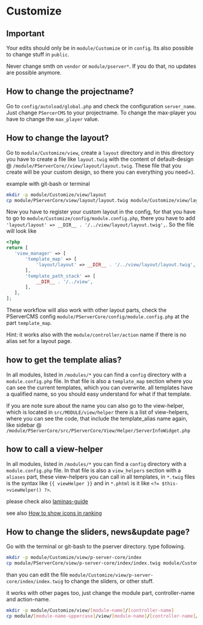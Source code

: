 # Customize

## Important

Your edits should only be in `module/Customize` or in `config`.
Its also possible to change stuff in `public`.

Never change smth on `vendor` or `module/pserver*`. If you do that, no updates are possible anymore. 

## How to change the projectname?

Go to `config/autoload/global.php` and check the configuration `server_name`. Just change `PSercerCMS` to your projectname.
To change the max-player you have to change the `max_player` value. 

## How to change the layout?

Go to `module/Customize/view`, create a `layout` directory and in this directory you have to create a file like `layout.twig` with the content of default-design @ `/module/PServerCore//view/layout/layout.twig`.
These file that you create will be your custom design, so there you can everything you need=).

example with git-bash or terminal
````bash
mkdir -p module/Customize/view/layout
cp module/PServerCore/view/layout/layout.twig module/Customize/view/layout/layout.twig
````

Now you have to register your custom layout in the config, for that you have to go to `module/Customize/config/module.config.php`, there you have to add `'layout/layout' => __DIR__ . '/../view/layout/layout.twig',`.
So the file will look like 
 
 ```php
<?php
return [
    'view_manager' => [
        'template_map' => [
            'layout/layout' => __DIR__ . '/../view/layout/layout.twig',
        ],
        'template_path_stack' => [
            __DIR__ . '/../view',
        ],
    ],
];
 ```
 
These workflow will also work with other layout parts, check the PServerCMS config `module/PServerCore/config/module.config.php` at the part `template_map`.

Hint: it works also with the `module/controller/action` name if there is no alias set for a layout page.

## how to get the template alias?

In all modules, listed in `/modules/*` you can find a `config` directory with a `module.config.php` file.
In that file is also a `template_map` section where you can see the current templates, which you can overwrite. all templates have a qualified name, so you should easy understand for what if that template.

If you are note sure about the name you can also go to the view-helper, which is located in `src/MODULE/view/helper` there is a list of view-helpers, where you can see the code, that include the template_alias name again, like sidebar @  `/module/PServerCore/src/PServerCore/View/Helper/ServerInfoWidget.php`
 
## how to call a view-helper

In all modules, listed in `/modules/*` you can find a `config` directory with a `module.config.php` file.
In that file is also a `view_helpers` section with a `aliases` part, these view-helpers you can call in all templates, in `*.twig` files is the syntax like `{{ viewHelper }}` and in `*.phtml` is it like `<?= $this->viewHelper() ?>`.

please check also [laminas-guide](https://docs.laminas.dev/laminas-view/helpers/intro/)

see also [How to show icons in ranking](/general-setup/RANKING_ICONS.md)

## How to change the sliders, news&update page?

Go with the terminal or git-bash to the pserver directory.
type following.

````bash
mkdir -p module/Customize/view/p-server-core/index
cp module/PServerCore/view/p-server-core/index/index.twig module/Customize/view/p-server-core/index/index.twig
````

than you can edit the file `module/Customize/view/p-server-core/index/index.twig` to change the sliders, or other stuff.

it works with other pages too, just change the module part, controller-name and action-name.

````bash
mkdir -p module/Customize/view/[module-name]/[controller-name]
cp module/[module-name-uppercase]/view/[module-name]/[controller-name]/[action-name].twig module/Customize/view/[module-name]/[controller-name]/[action-name].twig
````
